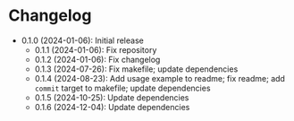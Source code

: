 # Changelog

* 0.1.0 (2024-01-06): Initial release
    * 0.1.1 (2024-01-06): Fix repository
    * 0.1.2 (2024-01-06): Fix changelog
    * 0.1.3 (2024-07-26): Fix makefile; update dependencies
    * 0.1.4 (2024-08-23): Add usage example to readme; fix readme; add `commit` target to makefile; update dependencies
    * 0.1.5 (2024-10-25): Update dependencies
    * 0.1.6 (2024-12-04): Update dependencies

